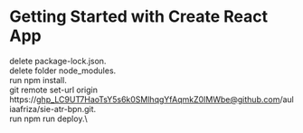 # Getting Started with Create React App
delete package-lock.json.\
delete folder node_modules.\
run npm install.\
git remote set-url origin https://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@github.com/auliaafriza/sie-atr-bpn.git.\
run npm run deploy.\